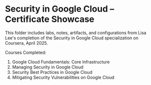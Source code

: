 # Security in Google Cloud – Certificate Showcase

This folder includes labs, notes, artifacts, and configurations from Lisa Lee's completion of the Security in Google Cloud specialization on Coursera, April 2025.

Courses Completed:
1. Google Cloud Fundamentals: Core Infrastructure
2. Managing Security in Google Cloud
3. Security Best Practices in Google Cloud
4. Mitigating Security Vulnerabilities on Google Cloud
